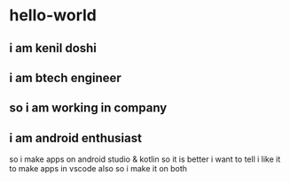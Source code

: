 # hello-world

i am kenil doshi
---
i am btech engineer
---
so i am working in company
------
i am android enthusiast
-----
so i make apps on android studio & kotlin so it is better i want to tell i like it to make apps in vscode also so i make it on both
